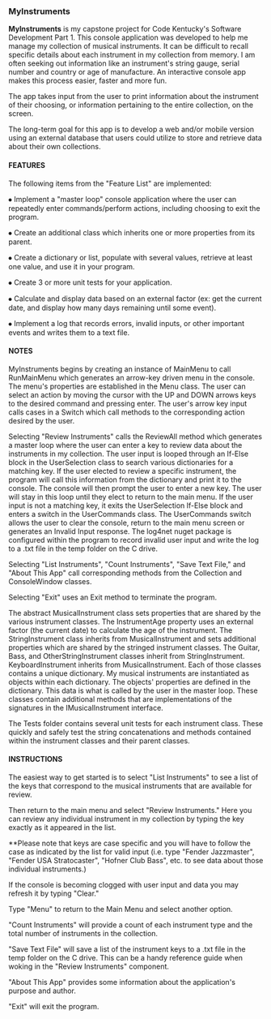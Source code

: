 ### MyInstruments

**MyInstruments** is my capstone project for Code Kentucky's Software Development Part 1. 
This console application was developed to help me manage my collection of musical instruments. 
It can be difficult to recall specific details about each instrument in my collection from memory. 
I am often seeking out information like an instrument's string gauge, serial number and country or age of manufacture. 
An interactive console app makes this process easier, faster and more fun.

The app takes input from the user to print information about the instrument of their choosing, or information pertaining to the entire collection, on the screen.

The long-term goal for this app is to develop a web and/or mobile version using an external database that users could utilize to store and retrieve data about their own collections.


#### FEATURES
The following items from the "Feature List" are implemented:

⦁	Implement a "master loop" console application where the user can repeatedly enter commands/perform actions, including choosing to exit the program.

⦁	Create an additional class which inherits one or more properties from its parent.

⦁	Create a dictionary or list, populate with several values, retrieve at least one value, and use it in your program.

⦁	Create 3 or more unit tests for your application.

⦁	Calculate and display data based on an external factor (ex: get the current date, and display how many days remaining until some event).

⦁ Implement a log that records errors, invalid inputs, or other important events and writes them to a text file.

#### NOTES
MyInstruments begins by creating an instance of MainMenu to call RunMainMenu which generates an arrow-key driven menu in the console. The menu's properties are established in the Menu class. The user can select an action by moving the cursor with the UP and DOWN arrows keys to the desired command and pressing enter. The user's arrow key input calls cases in a Switch which call methods to the corresponding action desired by the user.

Selecting "Review Instruments" calls the ReviewAll method which generates a master loop where the user can enter a key to review data about the instruments in my collection. 
The user input is looped through an If-Else block in the UserSelection class to search various dictionaries for a matching key. 
If the user elected to review a specific instrument, the program will call this information from the dictionary and print it to the console.
The console will then prompt the user to enter a new key.
The user will stay in this loop until they elect to return to the main menu.
If the user input is not a matching key, it exits the UserSelection If-Else block and enters a switch in the UserCommands class. 
The UserCommands switch allows the user to clear the console, return to the main menu screen or generates an Invalid Input response. 
The log4net nuget package is configured within the program to record invalid user input and write the log to a .txt file in the temp folder on the C drive.

Selecting "List Instruments", "Count Instruments", "Save Text File," and "About This App" call corresponding methods from the Collection and ConsoleWindow classes.

Selecting "Exit" uses an Exit method to terminate the program.

The abstract MusicalInstrument class sets properties that are shared by the various instrument classes. 
The InstrumentAge property uses an external factor (the current date) to calculate the age of the instrument. 
The StringInstrument class inherits from MusicalInstrument and sets additional properties which are shared by the stringed instrument classes. 
The Guitar, Bass, and OtherStringInstrument classes inherit from StringInstrument.
KeyboardInstrument inherits from MusicalInstrument.
Each of those classes contains a unique dictionary. 
My musical instruments are instantiated as objects within each dictionary. 
The objects' properties are defined in the dictionary. 
This data is what is called by the user in the master loop. 
These classes contain additional methods that are implementations of the signatures in the IMusicalInstrument interface.

The Tests folder contains several unit tests for each instrument class. 
These quickly and safely test the string concatenations and methods contained within the instrument classes and their parent classes.

#### INSTRUCTIONS
The easiest way to get started is to select "List Instruments" to see a list of the keys that correspond to the musical instruments that are available for review.

Then return to the main menu and select "Review Instruments."
Here you can review any individual instrument in my collection by typing the key exactly as it appeared in the list.

**Please note that keys are case specific and you will have to follow the case as indicated by the list for valid input (i.e. type "Fender Jazzmaster", "Fender USA Stratocaster", "Hofner Club Bass", etc. to see data about those individual instruments.)

If the console is becoming clogged with user input and data you may refresh it by typing "Clear."

Type "Menu" to return to the Main Menu and select another option.

"Count Instruments" will provide a count of each instrument type and the total number of instruments in the collection.

"Save Text File" will save a list of the instrument keys to a .txt file in the temp folder on the C drive.
This can be a handy reference guide when woking in the "Review Instruments" component.

"About This App" provides some information about the application's purpose and author.

"Exit" will exit the program.

